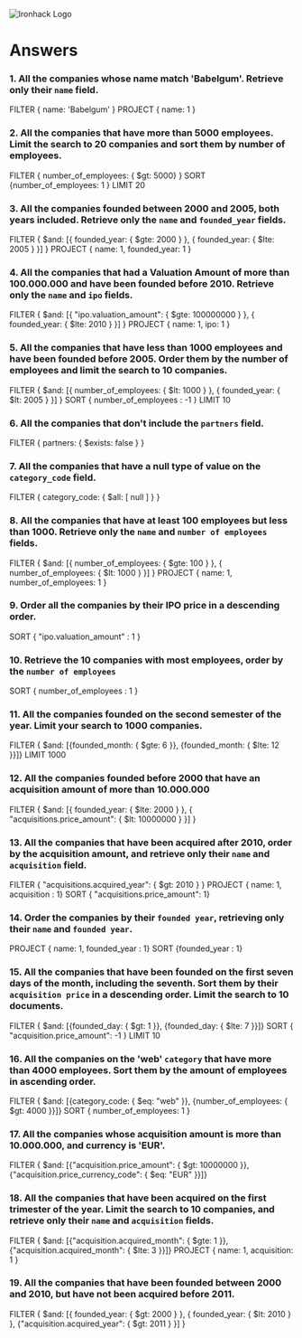 ![Ironhack Logo](https://i.imgur.com/1QgrNNw.png)

# Answers

### 1. All the companies whose name match 'Babelgum'. Retrieve only their `name` field.

<!-- Your Code Goes Here -->
FILTER { name: 'Babelgum' }
PROJECT { name: 1 }

### 2. All the companies that have more than 5000 employees. Limit the search to 20 companies and sort them by **number of employees**.

<!-- Your Code Goes Here -->
FILTER { number_of_employees: { $gt: 5000} }
SORT {number_of_employees: 1 }
LIMIT 20

### 3. All the companies founded between 2000 and 2005, both years included. Retrieve only the `name` and `founded_year` fields.

<!-- Your Code Goes Here -->
FILTER { $and: [{ founded_year: { $gte: 2000 } }, { founded_year: { $lte: 2005 } }] }
PROJECT { name: 1, founded_year: 1 }

### 4. All the companies that had a Valuation Amount of more than 100.000.000 and have been founded before 2010. Retrieve only the `name` and `ipo` fields.

<!-- Your Code Goes Here -->
FILTER { $and: [{ "ipo.valuation_amount": { $gte: 100000000 } }, { founded_year: { $lte: 2010 } }] }
PROJECT { name: 1, ipo: 1 }

### 5. All the companies that have less than 1000 employees and have been founded before 2005. Order them by the number of employees and limit the search to 10 companies.

<!-- Your Code Goes Here -->
FILTER { $and: [{ number_of_employees: { $lt: 1000 } }, { founded_year: { $lt: 2005 } }] }
SORT { number_of_employees : -1 }
LIMIT 10

### 6. All the companies that don't include the `partners` field.

<!-- Your Code Goes Here -->
FILTER { partners: { $exists: false } }

### 7. All the companies that have a null type of value on the `category_code` field.

<!-- Your Code Goes Here -->
FILTER { category_code: { $all: [ null ] } }


### 8. All the companies that have at least 100 employees but less than 1000. Retrieve only the `name` and `number of employees` fields.

<!-- Your Code Goes Here -->
FILTER { $and: [{ number_of_employees: { $gte: 100 } }, { number_of_employees: { $lt: 1000 } }] }
PROJECT { name: 1, number_of_employees: 1 }

### 9. Order all the companies by their IPO price in a descending order.

<!-- Your Code Goes Here -->
SORT { "ipo.valuation_amount" : 1 }

### 10. Retrieve the 10 companies with most employees, order by the `number of employees`

<!-- Your Code Goes Here -->
SORT { number_of_employees : 1 }

### 11. All the companies founded on the second semester of the year. Limit your search to 1000 companies.

<!-- Your Code Goes Here -->
FILTER { $and: [{founded_month: { $gte: 6 }}, {founded_month: { $lte: 12 }}]}
LIMIT 1000

### 12. All the companies founded before 2000 that have an acquisition amount of more than 10.000.000

<!-- Your Code Goes Here -->
FILTER { $and: [{ founded_year: { $lte: 2000 } }, { "acquisitions.price_amount": { $lt: 10000000 } }] }

### 13. All the companies that have been acquired after 2010, order by the acquisition amount, and retrieve only their `name` and `acquisition` field.

<!-- Your Code Goes Here -->
FILTER { "acquisitions.acquired_year": { $gt: 2010 } }
PROJECT { name: 1, acquisition : 1}
SORT { "acquisitions.price_amount": 1}

### 14. Order the companies by their `founded year`, retrieving only their `name` and `founded year`.

<!-- Your Code Goes Here -->
PROJECT { name: 1, founded_year : 1}
SORT {founded_year : 1}

### 15. All the companies that have been founded on the first seven days of the month, including the seventh. Sort them by their `acquisition price` in a descending order. Limit the search to 10 documents.

<!-- Your Code Goes Here -->

FILTER { $and: [{founded_day: { $gt: 1 }}, {founded_day: { $lte: 7 }}]}
SORT { "acquisition.price_amount": -1 }
LIMIT 10
### 16. All the companies on the 'web' `category` that have more than 4000 employees. Sort them by the amount of employees in ascending order.

<!-- Your Code Goes Here -->

FILTER { $and: [{category_code: { $eq: "web" }}, {number_of_employees: { $gt: 4000 }}]}
SORT { number_of_employees: 1 }
### 17. All the companies whose acquisition amount is more than 10.000.000, and currency is 'EUR'.

<!-- Your Code Goes Here -->
FILTER { $and: [{"acquisition.price_amount": { $gt: 10000000 }}, {"acquisition.price_currency_code": { $eq: "EUR" }}]}

### 18. All the companies that have been acquired on the first trimester of the year. Limit the search to 10 companies, and retrieve only their `name` and `acquisition` fields.

<!-- Your Code Goes Here -->
FILTER { $and: [{"acquisition.acquired_month": { $gte: 1 }}, {"acquisition.acquired_month": { $lte: 3 }}]}
PROJECT { name: 1, acquisition: 1 }

### 19. All the companies that have been founded between 2000 and 2010, but have not been acquired before 2011.

<!-- Your Code Goes Here -->
FILTER { $and: [{ founded_year: { $gt: 2000 } }, { founded_year: { $lt: 2010 } }, {"acquisition.acquired_year": { $gt: 2011 } }] }